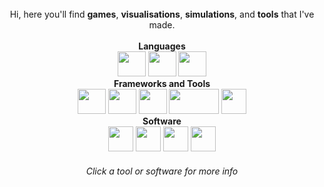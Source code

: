 <div align="center">
  <br>Hi, here you'll find <b>games</b>, <b>visualisations</b>, <b>simulations</b>, and <b>tools</b> that I've made.</br>
  <br><b>Languages</b></br>
    <a href="https://github.com/Oakamoore"><img src="https://github.com/user-attachments/assets/f6367141-4b5c-49dc-8894-346fffa8e1d3"width=45 height=40/></a>
    <a href="https://github.com/Oakamoore"><img src="https://github.com/user-attachments/assets/06b2f249-1271-4a3f-8ca8-aeca5ca1328f"width=45 height=40/></a>
    <a href="https://github.com/Oakamoore"><img src="https://github.com/user-attachments/assets/1280239a-2619-4d21-8d54-d0c72e2eafba"width=45 height=40/></a>
  <br><b>Frameworks and Tools</b></br>
    <a href="https://git-scm.com/"><img src="https://github.com/user-attachments/assets/2cefdbd9-6374-47ff-b696-07b3c610bb89"width=45 height=40/></a>
    <a href="https://www.gnu.org/software/bash/"><img src="https://github.com/user-attachments/assets/365b5050-3c56-4a14-b445-7413627b43b2"width=45 height=40/></a>
    <a href="https://cmake.org/"><img src="https://github.com/user-attachments/assets/dee58719-a775-48fa-aa9a-1b3cc3f5edc7"width=45 height=40/></a>
    <a href="https://github.com/catchorg/Catch2"><img src="https://github.com/user-attachments/assets/99d02f94-14c4-42e0-a42b-01f9d32abf58"width=80 height=40/></a>
    <a href="https://github.com/ArthurSonzogni/FTXUI"><img src="https://github.com/user-attachments/assets/f2827a98-4e11-4ef5-b59e-afc2ad78bd36"width=40 height=40/></a>
  <br><b>Software</b></br>
    <a href="https://visualstudio.microsoft.com/"><img src="https://github.com/user-attachments/assets/77e594f1-f327-48bd-aee1-a30ddda70762"width=40 height=40/></a>
    <a href="https://obsidian.md/"><img src="https://github.com/user-attachments/assets/7613f0be-0b8e-43ce-a41b-873ebe8dc567"width=40 height=40/></a>
    <a href="https://www.unrealengine.com/en-US"><img src="https://github.com/user-attachments/assets/7d36cbd8-c2de-4cd5-aec7-d836de06fc5c"width=40 height=40/></a>
    <a href="https://unity.com/"><img src="https://github.com/user-attachments/assets/c9645f1e-40af-434c-ae9d-fd57bc6cffd4"width=40 height=40/></a>
  <h6>Click a tool or software for more info</font></h6>
</div>

